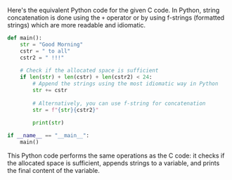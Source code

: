  Here's the equivalent Python code for the given C code. In Python, string concatenation is done using the `+` operator or by using f-strings (formatted strings) which are more readable and idiomatic.

```python
def main():
    str = "Good Morning"
    cstr = " to all"
    cstr2 = " !!!"
    
    # Check if the allocated space is sufficient
    if len(str) + len(cstr) + len(cstr2) < 24:
        # Append the strings using the most idiomatic way in Python
        str += cstr
        
        # Alternatively, you can use f-string for concatenation
        str = f"{str}{cstr2}"
        
        print(str)

if __name__ == "__main__":
    main()
```

This Python code performs the same operations as the C code: it checks if the allocated space is sufficient, appends strings to a variable, and prints the final content of the variable.
